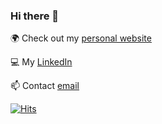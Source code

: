 ### Hi there 👋

🌍 Check out my [personal website](https://raresdinu.ro)

💻 My [LinkedIn](https://www.linkedin.com/in/rares-dinu/)

📫 Contact [email](mailto:contact@raresdinu.ro)

[![Hits](https://hits.seeyoufarm.com/api/count/incr/badge.svg?url=https%3A%2F%2Fgithub.com%2FpawKer&count_bg=%2379C83D&title_bg=%23555555&icon=github.svg&icon_color=%23E7E7E7&title=Profile+visits&edge_flat=false)](https://hits.seeyoufarm.com)

<!--
**pawKer/pawKer** is a ✨ _special_ ✨ repository because its `README.md` (this file) appears on your GitHub profile.

Here are some ideas to get you started:

- 🔭 I’m currently working on ...
- 🌱 I’m currently learning ...
- 👯 I’m looking to collaborate on ...
- 🤔 I’m looking for help with ...
- 💬 Ask me about ...
- 📫 How to reach me: ...
- 😄 Pronouns: ...
- ⚡ Fun fact: ...
-->
